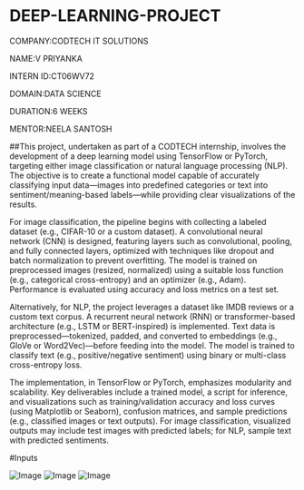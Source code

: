 # DEEP-LEARNING-PROJECT

COMPANY:CODTECH IT SOLUTIONS

NAME:V PRIYANKA

INTERN ID:CT06WV72

DOMAIN:DATA SCIENCE

DURATION:6 WEEKS

MENTOR:NEELA SANTOSH

##This project, undertaken as part of a CODTECH internship, involves the development of a deep learning model using TensorFlow or PyTorch, targeting either image classification or natural language processing (NLP). The objective is to create a functional model capable of accurately classifying input data—images into predefined categories or text into sentiment/meaning-based labels—while providing clear visualizations of the results.

For image classification, the pipeline begins with collecting a labeled dataset (e.g., CIFAR-10 or a custom dataset). A convolutional neural network (CNN) is designed, featuring layers such as convolutional, pooling, and fully connected layers, optimized with techniques like dropout and batch normalization to prevent overfitting. The model is trained on preprocessed images (resized, normalized) using a suitable loss function (e.g., categorical cross-entropy) and an optimizer (e.g., Adam). Performance is evaluated using accuracy and loss metrics on a test set.

Alternatively, for NLP, the project leverages a dataset like IMDB reviews or a custom text corpus. A recurrent neural network (RNN) or transformer-based architecture (e.g., LSTM or BERT-inspired) is implemented. Text data is preprocessed—tokenized, padded, and converted to embeddings (e.g., GloVe or Word2Vec)—before feeding into the model. The model is trained to classify text (e.g., positive/negative sentiment) using binary or multi-class cross-entropy loss.

The implementation, in TensorFlow or PyTorch, emphasizes modularity and scalability. Key deliverables include a trained model, a script for inference, and visualizations such as training/validation accuracy and loss curves (using Matplotlib or Seaborn), confusion matrices, and sample predictions (e.g., classified images or text outputs). For image classification, visualized outputs may include test images with predicted labels; for NLP, sample text with predicted sentiments.

#Inputs

![Image](https://github.com/user-attachments/assets/4d0eb573-de68-4a70-83ef-dc60417453d6)
![Image](https://github.com/user-attachments/assets/2e32e09b-0e0f-49b6-9dfa-877dd285ee22)
![Image](https://github.com/user-attachments/assets/4994ffb3-ac1a-48e5-a6f6-0c867ee2773a)
